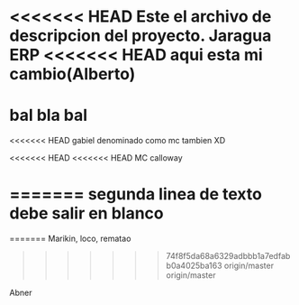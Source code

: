 <<<<<<< HEAD
Este el archivo de descripcion del proyecto. 
Jaragua ERP
<<<<<<< HEAD
aqui esta mi cambio(Alberto)
=======

bal bla bal
=======
<<<<<<< HEAD
gabiel denominado como mc tambien XD

<<<<<<< HEAD
<<<<<<< HEAD
MC calloway

=======
segunda linea de texto
debe salir en blanco
=======
=======
Marikin, loco, rematao
>>>>>>> 74f8f5da68a6329adbbb1a7edfabb0a4025ba163
>>>>>>> origin/master
>>>>>>> origin/master

Abner 


